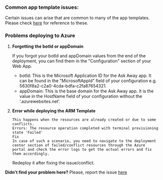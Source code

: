 ### Common app template issues:

Certain issues can arise that are common to many of the app templates. Please check [here](https://github.com/OfficeDev/microsoft-teams-stickers-app/wiki/Troubleshooting) for reference to these.

### Problems deploying to Azure

1.  **Forgetting the botId or appDomain**

    If you forgot your botId and appDomain values from the end of the deployment, you can find them in the "Configuration" section of your Web App.

    - botId: This is the Microsoft Application ID for the Ask Away app. It can be found in the "MicrosoftAppId" field of your configuration e.g. 5630f8a2-c2a0-4cda-bdfa-c2fa87654321.
    - appDomain: This is the base domain for the Ask Away app. It is the value in the HostName field of your configuration without the ‘.azurewebsites.net’.

2.  **Error while deploying the ARM Template**

        This happens when the resources are already created or due to some conflicts.
        Errors: The resource operation completed with terminal provisioning state 'Failed'
        Fix
        In case of such a scenario, you need to navigate to the deployment center section of failed/conflict resources through the Azure portal and check the error logs to get the actual errors and fix them accordingly.

    Redeploy it after fixing the issue/conflict.

**Didn't find your problem here?**
Please, report the issue [here](https://github.com/OfficeDev/microsoft-teams-apps-askaway/issues)
